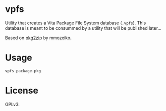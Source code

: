 # vpfs

Utility that creates a Vita Package File System database (`.vpfs`). This database is meant to be consummed by a utility that will be published later...

Based on [pkg2zip][] by mmozeiko.

# Usage

	vpfs package.pkg

# License

GPLv3.

[pkg2zip]: https://github.com/mmozeiko/pkg2zip
